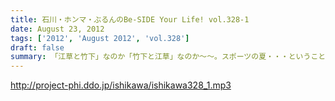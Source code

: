 ```yaml
---
title: 石川・ホンマ・ぶるんのBe-SIDE Your Life! vol.328-1
date: August 23, 2012
tags: ['2012', 'August 2012', 'vol.328']
draft: false
summary: 「江草と竹下」なのか「竹下と江草」なのか～～。スポーツの夏・・・ということで甲子園・ロンドンとそこにいる女性たちに目を向けるビーサイですが・・・ＮＡＭＡＥ
---
```


http://project-phi.ddo.jp/ishikawa/ishikawa328_1.mp3